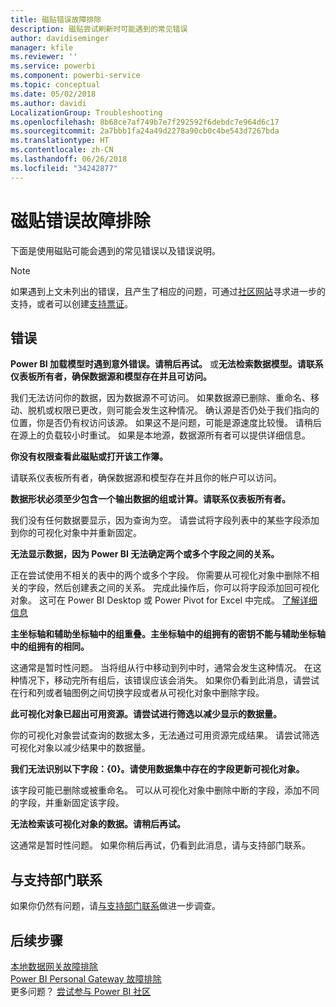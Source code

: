 ```yaml
---
title: 磁贴错误故障排除
description: 磁贴尝试刷新时可能遇到的常见错误
author: davidiseminger
manager: kfile
ms.reviewer: ''
ms.service: powerbi
ms.component: powerbi-service
ms.topic: conceptual
ms.date: 05/02/2018
ms.author: davidi
LocalizationGroup: Troubleshooting
ms.openlocfilehash: 8b68ce7af749b7e7f292592f6debdc7e964d6c17
ms.sourcegitcommit: 2a7bbb1fa24a49d2278a90cb0c4be543d7267bda
ms.translationtype: HT
ms.contentlocale: zh-CN
ms.lasthandoff: 06/26/2018
ms.locfileid: "34242877"
---
```

# <a name="troubleshooting-tile-errors"></a>磁贴错误故障排除
下面是使用磁贴可能会遇到的常见错误以及错误说明。

> [!NOTE]
> 如果遇到上文未列出的错误，且产生了相应的问题，可通过[社区网站](http://community.powerbi.com/)寻求进一步的支持，或者可以创建[支持票证](https://powerbi.microsoft.com/support/)。
> 
> 

## <a name="errors"></a>错误
**Power BI 加载模型时遇到意外错误。请稍后再试。**
或**无法检索数据模型。请联系仪表板所有者，确保数据源和模型存在并且可访问。**

我们无法访问你的数据，因为数据源不可访问。 如果数据源已删除、重命名、移动、脱机或权限已更改，则可能会发生这种情况。 确认源是否仍处于我们指向的位置，你是否仍有权访问该源。 如果这不是问题，可能是源速度比较慢。 请稍后在源上的负载较小时重试。 如果是本地源，数据源所有者可以提供详细信息。

**你没有权限查看此磁贴或打开该工作簿。**

请联系仪表板所有者，确保数据源和模型存在并且你的帐户可以访问。

**数据形状必须至少包含一个输出数据的组或计算。请联系仪表板所有者。**

我们没有任何数据要显示，因为查询为空。 请尝试将字段列表中的某些字段添加到你的可视化对象中并重新固定。

**无法显示数据，因为 Power BI 无法确定两个或多个字段之间的关系。**

正在尝试使用不相关的表中的两个或多个字段。 你需要从可视化对象中删除不相关的字段，然后创建表之间的关系。 完成此操作后，你可以将字段添加回可视化对象。 这可在 Power BI Desktop 或 Power Pivot for Excel 中完成。 [了解详细信息](desktop-create-and-manage-relationships.md)

**主坐标轴和辅助坐标轴中的组重叠。主坐标轴中的组拥有的密钥不能与辅助坐标轴中的组拥有的相同。**

这通常是暂时性问题。 当将组从行中移动到列中时，通常会发生这种情况。 在这种情况下，移动完所有组后，该错误应该会消失。 如果你仍看到此消息，请尝试在行和列或者轴图例之间切换字段或者从可视化对象中删除字段。  

**此可视化对象已超出可用资源。请尝试进行筛选以减少显示的数据量。**

你的可视化对象尝试查询的数据太多，无法通过可用资源完成结果。 请尝试筛选可视化对象以减少结果中的数据量。

**我们无法识别以下字段：{0}。请使用数据集中存在的字段更新可视化对象。**

该字段可能已删除或被重命名。 可以从可视化对象中删除中断的字段，添加不同的字段，并重新固定该字段。

**无法检索该可视化对象的数据。请稍后再试。**

这通常是暂时性问题。 如果你稍后再试，仍看到此消息，请与支持部门联系。

## <a name="contact-support"></a>与支持部门联系
如果你仍然有问题，请[与支持部门联系](https://support.powerbi.com)做进一步调查。

## <a name="next-steps"></a>后续步骤
[本地数据网关故障排除](service-gateway-onprem-tshoot.md)  
[Power BI Personal Gateway 故障排除](service-admin-troubleshooting-power-bi-personal-gateway.md)  
更多问题？ [尝试参与 Power BI 社区](http://community.powerbi.com/)

